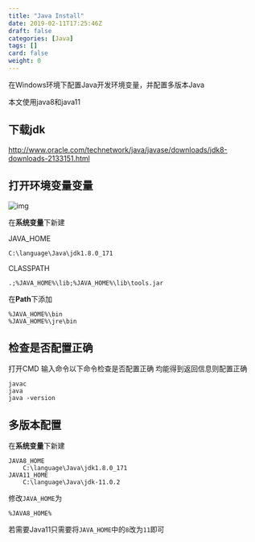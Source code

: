 ```yaml
---
title: "Java Install"
date: 2019-02-11T17:25:46Z
draft: false
categories: [Java]
tags: []
card: false
weight: 0
---
```


在Windows环境下配置Java开发环境变量，并配置多版本Java

本文使用java8和java11

<!--more-->

## 下载jdk

http://www.oracle.com/technetwork/java/javase/downloads/jdk8-downloads-2133151.html

## 打开环境变量变量

![img](https://img.akvicor.com/i/2024/09/17/66e99a78732f1.png)

在**系统变量**下新建

JAVA_HOME

`C:\language\Java\jdk1.8.0_171`

CLASSPATH

`.;%JAVA_HOME%\lib;%JAVA_HOME%\lib\tools.jar`

在**Path**下添加

```
%JAVA_HOME%\bin
%JAVA_HOME%\jre\bin
```

## 检查是否配置正确

打开CMD 输入命令以下命令检查是否配置正确
均能得到返回信息则配置正确
```
javac
java
java -version
```

## 多版本配置
在**系统变量**下新建

```
JAVA8_HOME
	C:\language\Java\jdk1.8.0_171
JAVA11_HOME
	C:\language\Java\jdk-11.0.2
```

修改`JAVA_HOME`为

```
%JAVA8_HOME%
```

若需要Java11只需要将`JAVA_HOME`中的`8`改为`11`即可



